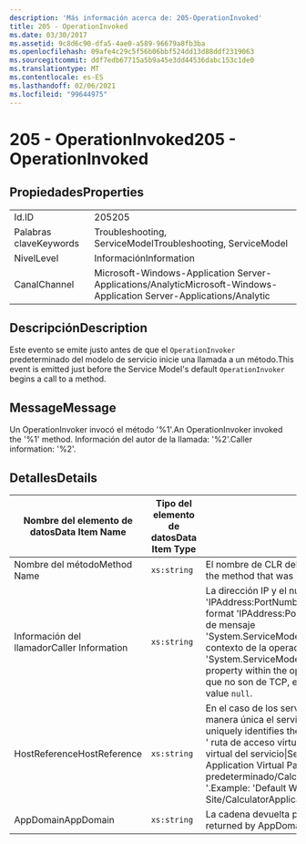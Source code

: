 ```yaml
---
description: 'Más información acerca de: 205-OperationInvoked'
title: 205 - OperationInvoked
ms.date: 03/30/2017
ms.assetid: 9c8d6c90-dfa5-4ae0-a589-96679a8fb3ba
ms.openlocfilehash: 09afe4c29c5f56b06bbf524dd13d88ddf2319063
ms.sourcegitcommit: ddf7edb67715a5b9a45e3dd44536dabc153c1de0
ms.translationtype: MT
ms.contentlocale: es-ES
ms.lasthandoff: 02/06/2021
ms.locfileid: "99644975"
---
```

# <a name="205---operationinvoked"></a><span data-ttu-id="75cde-103">205 - OperationInvoked</span><span class="sxs-lookup"><span data-stu-id="75cde-103">205 - OperationInvoked</span></span>

## <a name="properties"></a><span data-ttu-id="75cde-104">Propiedades</span><span class="sxs-lookup"><span data-stu-id="75cde-104">Properties</span></span>  
  
|||  
|-|-|  
|<span data-ttu-id="75cde-105">Id.</span><span class="sxs-lookup"><span data-stu-id="75cde-105">ID</span></span>|<span data-ttu-id="75cde-106">205</span><span class="sxs-lookup"><span data-stu-id="75cde-106">205</span></span>|  
|<span data-ttu-id="75cde-107">Palabras clave</span><span class="sxs-lookup"><span data-stu-id="75cde-107">Keywords</span></span>|<span data-ttu-id="75cde-108">Troubleshooting, ServiceModel</span><span class="sxs-lookup"><span data-stu-id="75cde-108">Troubleshooting, ServiceModel</span></span>|  
|<span data-ttu-id="75cde-109">Nivel</span><span class="sxs-lookup"><span data-stu-id="75cde-109">Level</span></span>|<span data-ttu-id="75cde-110">Información</span><span class="sxs-lookup"><span data-stu-id="75cde-110">Information</span></span>|  
|<span data-ttu-id="75cde-111">Canal</span><span class="sxs-lookup"><span data-stu-id="75cde-111">Channel</span></span>|<span data-ttu-id="75cde-112">Microsoft-Windows-Application Server-Applications/Analytic</span><span class="sxs-lookup"><span data-stu-id="75cde-112">Microsoft-Windows-Application Server-Applications/Analytic</span></span>|  
  
## <a name="description"></a><span data-ttu-id="75cde-113">Descripción</span><span class="sxs-lookup"><span data-stu-id="75cde-113">Description</span></span>  

 <span data-ttu-id="75cde-114">Este evento se emite justo antes de que el `OperationInvoker` predeterminado del modelo de servicio inicie una llamada a un método.</span><span class="sxs-lookup"><span data-stu-id="75cde-114">This event is emitted just before the Service Model's default `OperationInvoker` begins a call to a method.</span></span>  
  
## <a name="message"></a><span data-ttu-id="75cde-115">Message</span><span class="sxs-lookup"><span data-stu-id="75cde-115">Message</span></span>  

 <span data-ttu-id="75cde-116">Un OperationInvoker invocó el método '%1'.</span><span class="sxs-lookup"><span data-stu-id="75cde-116">An OperationInvoker invoked the '%1' method.</span></span> <span data-ttu-id="75cde-117">Información del autor de la llamada: '%2'.</span><span class="sxs-lookup"><span data-stu-id="75cde-117">Caller information: '%2'.</span></span>  
  
## <a name="details"></a><span data-ttu-id="75cde-118">Detalles</span><span class="sxs-lookup"><span data-stu-id="75cde-118">Details</span></span>  
  
|<span data-ttu-id="75cde-119">Nombre del elemento de datos</span><span class="sxs-lookup"><span data-stu-id="75cde-119">Data Item Name</span></span>|<span data-ttu-id="75cde-120">Tipo del elemento de datos</span><span class="sxs-lookup"><span data-stu-id="75cde-120">Data Item Type</span></span>|<span data-ttu-id="75cde-121">Descripción</span><span class="sxs-lookup"><span data-stu-id="75cde-121">Description</span></span>|  
|--------------------|--------------------|-----------------|  
|<span data-ttu-id="75cde-122">Nombre del método</span><span class="sxs-lookup"><span data-stu-id="75cde-122">Method Name</span></span>|`xs:string`|<span data-ttu-id="75cde-123">El nombre de CLR del método invocado por `OperationInvoker`.</span><span class="sxs-lookup"><span data-stu-id="75cde-123">The CLR name of the method that was invoked by the `OperationInvoker`.</span></span>|  
|<span data-ttu-id="75cde-124">Información del llamador</span><span class="sxs-lookup"><span data-stu-id="75cde-124">Caller Information</span></span>|`xs:string`|<span data-ttu-id="75cde-125">La dirección IP y el número de puerto del cliente en el formato 'IPAddress:PortNumber'.</span><span class="sxs-lookup"><span data-stu-id="75cde-125">The IP address and port number of the client in the format 'IPAddress:PortNumber'.</span></span> <span data-ttu-id="75cde-126">Los dos valores se recuperan de la propiedad de mensaje 'System.ServiceModel.Channels.RemoteEndpointMessageProperty' en el contexto de la operación.</span><span class="sxs-lookup"><span data-stu-id="75cde-126">The two values are retrieved from the 'System.ServiceModel.Channels.RemoteEndpointMessageProperty' message property within the operation context.</span></span> <span data-ttu-id="75cde-127">Tenga en cuenta que, para los enlaces que no son de TCP, este valor es `null`.</span><span class="sxs-lookup"><span data-stu-id="75cde-127">Note that for non-TCP bindings this value `null`.</span></span>|  
|<span data-ttu-id="75cde-128">HostReference</span><span class="sxs-lookup"><span data-stu-id="75cde-128">HostReference</span></span>|`xs:string`|<span data-ttu-id="75cde-129">En el caso de los servicios hospedados en web, este campo identifica de manera única el servicio en la jerarquía web.</span><span class="sxs-lookup"><span data-stu-id="75cde-129">For Web-hosted services, this field uniquely identifies the service in the Web hierarchy.</span></span> <span data-ttu-id="75cde-130">Su formato se define como ' ruta de acceso virtual de la aplicación de nombre de sitio web&#124;ruta de acceso virtual del servicio&#124;ServiceName '.</span><span class="sxs-lookup"><span data-stu-id="75cde-130">Its format is defined as 'Web Site Name Application Virtual Path&#124;Service Virtual Path&#124;ServiceName'.</span></span> <span data-ttu-id="75cde-131">Ejemplo: ' sitio web predeterminado/CalculatorApplication&#124;/CalculatorService.svc&#124;CalculatorService '.</span><span class="sxs-lookup"><span data-stu-id="75cde-131">Example: 'Default Web Site/CalculatorApplication&#124;/CalculatorService.svc&#124;CalculatorService'.</span></span>|  
|<span data-ttu-id="75cde-132">AppDomain</span><span class="sxs-lookup"><span data-stu-id="75cde-132">AppDomain</span></span>|`xs:string`|<span data-ttu-id="75cde-133">La cadena devuelta por AppDomain.CurrentDomain.FriendlyName.</span><span class="sxs-lookup"><span data-stu-id="75cde-133">The string returned by AppDomain.CurrentDomain.FriendlyName.</span></span>|
